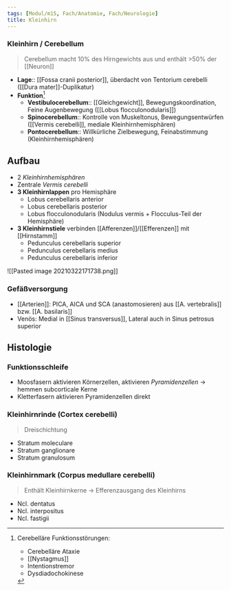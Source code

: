 ```yaml
---
tags: [Modul/m15, Fach/Anatomie, Fach/Neurologie]
title: Kleinhirn
---
```

### Kleinhirn / Cerebellum
> Cerebellum macht 10% des Hirngewichts aus und enthält >50% der [[Neuron]]
- **Lage**:: [[Fossa cranii posterior]], überdacht von Tentorium cerebelli ([[Dura mater]]-Duplikatur)
- **Funktion**[^1]
	- **Vestibulocerebellum**:: [[Gleichgewicht]], Bewegungskoordination, Feine Augenbewegung ([[Lobus flocculonodularis]])
	- **Spinocerebellum**:: Kontrolle von Muskeltonus, Bewegungsentwürfen ([[Vermis cerebelli]], mediale Kleinhirnhemisphären)
	- **Pontocerebellum**:: Willkürliche Zielbewegung, Feinabstimmung (Kleinhirnhemisphären)


## Aufbau
- 2 *Kleinhirnhemisphären*
- Zentrale *Vermis cerebelli*
- **3 Kleinhirnlappen** pro Hemisphäre
	- Lobus cerebellaris anterior
	- Lobus cerebellaris posterior
	- Lobus flocculonodularis (Nodulus vermis + Flocculus-Teil der Hemisphäre)
- **3 Kleinhirnstiele** verbinden [[Afferenzen]]/[[Efferenzen]] mit [[Hirnstamm]]
	- Pedunculus cerebellaris superior
	- Pedunculus cerebellaris medius
	- Pedunculus cerebellaris inferior

![[Pasted image 20210322171738.png]]

### Gefäßversorgung
- [[Arterien]]: PICA, AICA und SCA (anastomosieren) aus [[A. vertebralis]] bzw. [[A. basilaris]] 
- Venös: Medial in [[Sinus transversus]], Lateral auch in Sinus petrosus superior

## Histologie
### Funktionsschleife
- Moosfasern aktivieren Körnerzellen, aktivieren *Pyramidenzellen* → hemmen subcorticale Kerne
- Kletterfasern aktivieren Pyramidenzellen direkt
### Kleinhirnrinde (Cortex cerebelli)
> Dreischichtung
- Stratum moleculare
- Stratum ganglionare
- Stratum granulosum
### Kleinhirnmark (Corpus medullare cerebelli)
> Enthält Kleinhirnkerne → Efferenzausgang des Kleinhirns
- Ncl. dentatus
- Ncl. interpositus
- Ncl. fastigii



[^1]: Cerebelläre Funktionsstörungen:
	- Cerebelläre Ataxie
	- [[Nystagmus]]
	- Intentionstremor
	- Dysdiadochokinese